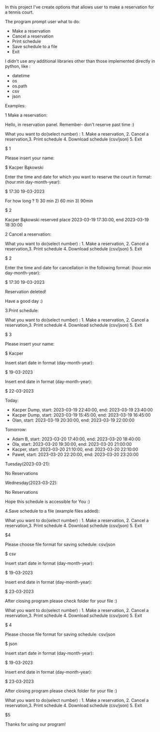 In this project I've create options that allows user to make a reservation for a tennis court.

The program prompt user what to do:
* Make a reservation
* Cancel a reservation
* Print schedule
* Save schedule to a file
* Exit

I didn't use any additional libraries other than those implemented directly in python, like :
* datetime
* os
* os.path
* csv
* json

Examples:

1 Make a reservation:

Hello, in reservation panel. Remember- don't reserve past time :)

What you want to do(select number) : 1. Make a reservation, 2. Cancel a reservation,3. Print schedule 4. Download schedule (csv/json)  5. Exit

$ 1

Please insert your name:

$ Kacper Bąkowski

Enter the time and date for which you want to reserve the court in format: (hour:min day-month-year): 

$ 17:30 19-03-2023

For how long ? 1) 30 min 2) 60 min 3) 90min

$ 2

Kacper Bąkowski reserved place 2023-03-19 17:30:00, end 2023-03-19 18:30:00



2 Cancel a reservation:

What you want to do(select number) : 1. Make a reservation, 2. Cancel a reservation,3. Print schedule 4. Download schedule (csv/json)  5. Exit

$ 2

Enter the time and date for cancellation in the following format: (hour:min day-month-year):

$ 17:30 19-03-2023

Reservation deleted!

Have a good day :)


3.Print schedule:

What you want to do(select number) : 1. Make a reservation, 2. Cancel a reservation,3. Print schedule 4. Download schedule (csv/json)  5. Exit

$ 3

Please insert your name: 

$ Kacper

Insert start date in format (day-month-year): 

$ 19-03-2023

Insert end date in format (day-month-year): 

$ 22-03-2023

Today:

* Kacper Dump, start: 2023-03-19 22:40:00, end: 2023-03-19 23:40:00
* Kacper Dump, start: 2023-03-19 15:45:00, end: 2023-03-19 16:45:00
* Olan, start: 2023-03-19 20:30:00, end: 2023-03-19 22:00:00

Tomorrow:
* Adam B, start: 2023-03-20 17:40:00, end: 2023-03-20 18:40:00
* Ola, start: 2023-03-20 19:30:00, end: 2023-03-20 21:00:00
* Kacper, start: 2023-03-20 21:10:00, end: 2023-03-20 22:10:00
* Paweł, start: 2023-03-20 22:20:00, end: 2023-03-20 23:20:00

Tuesday(2023-03-21):

No Reservations

Wednesday(2023-03-22):

No Reservations

Hope this schedule is accessible for You :)



4.Save schedule to a file (example files added):

What you want to do(select number) : 1. Make a reservation, 2. Cancel a reservation,3. Print schedule 4. Download schedule (csv/json)  5. Exit

$4

Please choose file format for saving schedule: csv/json

$ csv

Insert start date in format (day-month-year): 

$ 19-03-2023

Insert end date in format (day-month-year): 

$ 23-03-2023

After closing program please check folder for your file :)

What you want to do(select number) : 1. Make a reservation, 2. Cancel a reservation,3. Print schedule 4. Download schedule (csv/json)  5. Exit

$ 4

Please choose file format for saving schedule: csv/json

$ json

Insert start date in format (day-month-year): 

$ 19-03-2023

Insert end date in format (day-month-year): 

$ 23-03-2023

After closing program please check folder for your file :)

What you want to do(select number) : 1. Make a reservation, 2. Cancel a reservation,3. Print schedule 4. Download schedule (csv/json)  5. Exit

$5

Thanks for using our program!







